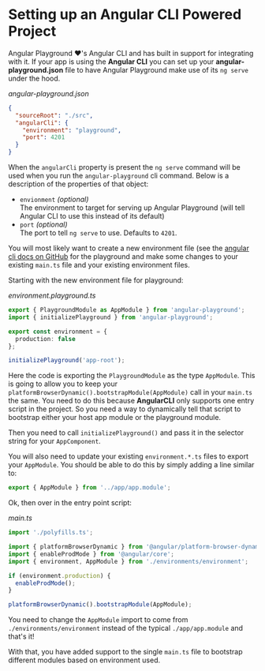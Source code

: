 # Setting up an Angular CLI Powered Project

Angular Playground ❤️'s Angular CLI and has built in support for integrating with it.
If your app is using the **Angular CLI** you can set up your **angular-playground.json**
file to have Angular Playground make use of its `ng serve` under the hood.  

*angular-playground.json*
```json
{
  "sourceRoot": "./src",
  "angularCli": {
    "environment": "playground",
    "port": 4201
  }
}
```

When the `angularCli` property is present the `ng serve` command will be used when you 
run the `angular-playground` cli command. Below is a description of the properties of that
object:
+ `envionment` *(optional)*  
  The environment to target for serving up Angular Playground (will tell Angular CLI to use this instead of its default)
+ `port` *(optional)*  
  The port to tell `ng serve` to use. Defaults to `4201`.

You will most likely want to create a new environment file 
(see the [angular cli docs on GitHub](https://github.com/angular/angular-cli#build-targets-and-environment-files)
for the playground and make some changes to your existing `main.ts` file
and your existing environment files.

Starting with the new environment file for playground:

*environment.playground.ts*
```typescript
export { PlaygroundModule as AppModule } from 'angular-playground';
import { initializePlayground } from 'angular-playground';

export const environment = {
  production: false
};

initializePlayground('app-root');

```

Here the code is exporting the `PlaygroundModule` as the type `AppModule`. This is going
to allow you to keep your `platformBrowserDynamic().bootstrapModule(AppModule)` call
in your `main.ts` the same. You need to do this because **AngularCLI** only
supports one entry script in the project. So you need a way to dynamically 
tell that script to bootstrap either your host app module or the playground module.

Then you need to call `initializePlayground()` and pass it in the selector string
for your `AppComponent`.

You will also need to update your existing `environment.*.ts` files to export
your `AppModule`. You should be able to do this by simply adding a line similar to:
```typescript
export { AppModule } from '../app/app.module';
```

Ok, then over in the entry point script:

*main.ts*
```typescript
import './polyfills.ts';

import { platformBrowserDynamic } from '@angular/platform-browser-dynamic';
import { enableProdMode } from '@angular/core';
import { environment, AppModule } from './environments/environment';

if (environment.production) {
  enableProdMode();
}

platformBrowserDynamic().bootstrapModule(AppModule);
```

You need to change the `AppModule` import to come from `./environments/environment` 
instead of the typical `./app/app.module` and that's it!

With that, you have added support to the single `main.ts` file to bootstrap
different modules based on environment used.
